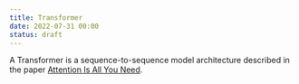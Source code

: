 ```yaml
---
title: Transformer
date: 2022-07-31 00:00
status: draft
---
```


A Transformer is a sequence-to-sequence model architecture described in the paper [Attention Is All You Need](attention-is-all-you-need.md).
